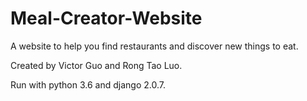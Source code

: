 # Meal-Creator-Website

A website to help you find restaurants and discover new things to eat.

Created by Victor Guo and Rong Tao Luo.

Run with python 3.6 and django 2.0.7. 
